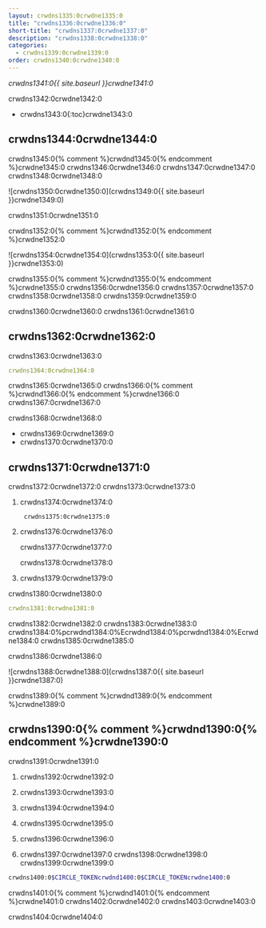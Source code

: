 ```yaml
---
layout: crwdns1335:0crwdne1335:0
title: "crwdns1336:0crwdne1336:0"
short-title: "crwdns1337:0crwdne1337:0"
description: "crwdns1338:0crwdne1338:0"
categories:
  - crwdns1339:0crwdne1339:0
order: crwdns1340:0crwdne1340:0
---
```

*crwdns1341:0{{ site.baseurl }}crwdne1341:0*

crwdns1342:0crwdne1342:0

* crwdns1343:0{:toc}crwdne1343:0

## crwdns1344:0crwdne1344:0

crwdns1345:0{% comment %}crwdnd1345:0{% endcomment %}crwdne1345:0 crwdns1346:0crwdne1346:0 crwdns1347:0crwdne1347:0 crwdns1348:0crwdne1348:0

![crwdns1350:0crwdne1350:0](crwdns1349:0{{ site.baseurl }}crwdne1349:0)

crwdns1351:0crwdne1351:0

crwdns1352:0{% comment %}crwdnd1352:0{% endcomment %}crwdne1352:0

![crwdns1354:0crwdne1354:0](crwdns1353:0{{ site.baseurl }}crwdne1353:0)

crwdns1355:0{% comment %}crwdnd1355:0{% endcomment %}crwdne1355:0 crwdns1356:0crwdne1356:0 crwdns1357:0crwdne1357:0 crwdns1358:0crwdne1358:0 crwdns1359:0crwdne1359:0

crwdns1360:0crwdne1360:0 crwdns1361:0crwdne1361:0

## crwdns1362:0crwdne1362:0

crwdns1363:0crwdne1363:0

```yaml
crwdns1364:0crwdne1364:0
```

crwdns1365:0crwdne1365:0 crwdns1366:0{% comment %}crwdnd1366:0{% endcomment %}crwdne1366:0 crwdns1367:0crwdne1367:0

crwdns1368:0crwdne1368:0

* crwdns1369:0crwdne1369:0
* crwdns1370:0crwdne1370:0

## crwdns1371:0crwdne1371:0

crwdns1372:0crwdne1372:0 crwdns1373:0crwdne1373:0

1. crwdns1374:0crwdne1374:0
    
        crwdns1375:0crwdne1375:0

2. crwdns1376:0crwdne1376:0
    
    crwdns1377:0crwdne1377:0
    
    crwdns1378:0crwdne1378:0

3. crwdns1379:0crwdne1379:0

crwdns1380:0crwdne1380:0

```yaml
crwdns1381:0crwdne1381:0
```

crwdns1382:0crwdne1382:0 crwdns1383:0crwdne1383:0 crwdns1384:0%pcrwdnd1384:0%Ecrwdnd1384:0%pcrwdnd1384:0%Ecrwdne1384:0 crwdns1385:0crwdne1385:0

crwdns1386:0crwdne1386:0

![crwdns1388:0crwdne1388:0](crwdns1387:0{{ site.baseurl }}crwdne1387:0)

crwdns1389:0{% comment %}crwdnd1389:0{% endcomment %}crwdne1389:0

## crwdns1390:0{% comment %}crwdnd1390:0{% endcomment %}crwdne1390:0

crwdns1391:0crwdne1391:0

1. crwdns1392:0crwdne1392:0

2. crwdns1393:0crwdne1393:0

3. crwdns1394:0crwdne1394:0

4. crwdns1395:0crwdne1395:0

5. crwdns1396:0crwdne1396:0

6. crwdns1397:0crwdne1397:0 crwdns1398:0crwdne1398:0 crwdns1399:0crwdne1399:0

```bash
crwdns1400:0$CIRCLE_TOKENcrwdnd1400:0$CIRCLE_TOKENcrwdne1400:0
```

crwdns1401:0{% comment %}crwdnd1401:0{% endcomment %}crwdne1401:0 crwdns1402:0crwdne1402:0 crwdns1403:0crwdne1403:0

crwdns1404:0crwdne1404:0